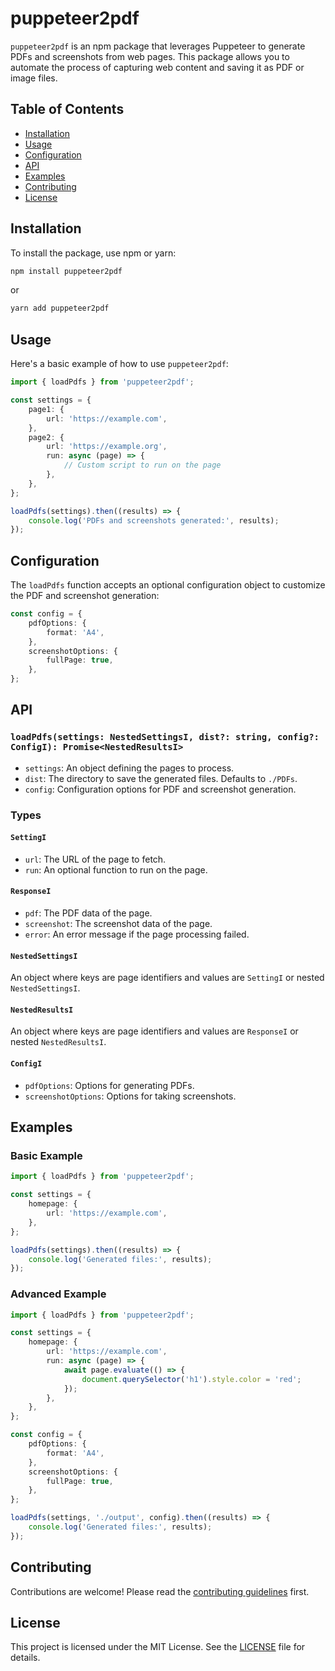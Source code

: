 # puppeteer2pdf

`puppeteer2pdf` is an npm package that leverages Puppeteer to generate PDFs and screenshots from web pages. This package allows you to automate the process of capturing web content and saving it as PDF or image files.

## Table of Contents

- [Installation](#installation)
- [Usage](#usage)
- [Configuration](#configuration)
- [API](#api)
- [Examples](#examples)
- [Contributing](#contributing)
- [License](#license)

## Installation

To install the package, use npm or yarn:

```bash
npm install puppeteer2pdf
```

or

```bash
yarn add puppeteer2pdf
```

## Usage

Here's a basic example of how to use `puppeteer2pdf`:

```typescript
import { loadPdfs } from 'puppeteer2pdf';

const settings = {
	page1: {
		url: 'https://example.com',
	},
	page2: {
		url: 'https://example.org',
		run: async (page) => {
			// Custom script to run on the page
		},
	},
};

loadPdfs(settings).then((results) => {
	console.log('PDFs and screenshots generated:', results);
});
```

## Configuration

The `loadPdfs` function accepts an optional configuration object to customize the PDF and screenshot generation:

```typescript
const config = {
	pdfOptions: {
		format: 'A4',
	},
	screenshotOptions: {
		fullPage: true,
	},
};
```

## API

### `loadPdfs(settings: NestedSettingsI, dist?: string, config?: ConfigI): Promise<NestedResultsI>`

- `settings`: An object defining the pages to process.
- `dist`: The directory to save the generated files. Defaults to `./PDFs`.
- `config`: Configuration options for PDF and screenshot generation.

### Types

#### `SettingI`

- `url`: The URL of the page to fetch.
- `run`: An optional function to run on the page.

#### `ResponseI`

- `pdf`: The PDF data of the page.
- `screenshot`: The screenshot data of the page.
- `error`: An error message if the page processing failed.

#### `NestedSettingsI`

An object where keys are page identifiers and values are `SettingI` or nested `NestedSettingsI`.

#### `NestedResultsI`

An object where keys are page identifiers and values are `ResponseI` or nested `NestedResultsI`.

#### `ConfigI`

- `pdfOptions`: Options for generating PDFs.
- `screenshotOptions`: Options for taking screenshots.

## Examples

### Basic Example

```typescript
import { loadPdfs } from 'puppeteer2pdf';

const settings = {
	homepage: {
		url: 'https://example.com',
	},
};

loadPdfs(settings).then((results) => {
	console.log('Generated files:', results);
});
```

### Advanced Example

```typescript
import { loadPdfs } from 'puppeteer2pdf';

const settings = {
	homepage: {
		url: 'https://example.com',
		run: async (page) => {
			await page.evaluate(() => {
				document.querySelector('h1').style.color = 'red';
			});
		},
	},
};

const config = {
	pdfOptions: {
		format: 'A4',
	},
	screenshotOptions: {
		fullPage: true,
	},
};

loadPdfs(settings, './output', config).then((results) => {
	console.log('Generated files:', results);
});
```

## Contributing

Contributions are welcome! Please read the [contributing guidelines](CONTRIBUTING.md) first.

## License

This project is licensed under the MIT License. See the [LICENSE](LICENSE) file for details.
